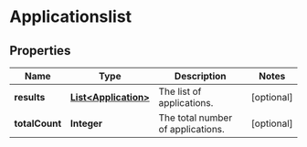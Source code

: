 
# Applicationslist

## Properties
Name | Type | Description | Notes
------------ | ------------- | ------------- | -------------
**results** | [**List&lt;Application&gt;**](Application.md) | The list of applications. |  [optional]
**totalCount** | **Integer** | The total number of applications. |  [optional]



